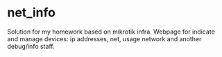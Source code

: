 net_info
========

Solution for my homework based on mikrotik infra.
Webpage for indicate and manage devices: ip addresses, net, usage network
and another debug/info staff.
